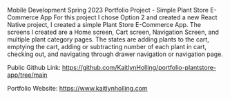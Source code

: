 Mobile Development Spring 2023 Portfolio Project - Simple Plant Store E-Commerce App
For this project I chose Option 2 and created a new React Native project, 
I created a simple Plant Store E-Commerce App. The screens I created are a Home screen, Cart screen, Navigation Screen,
and multiple plant category pages. The states are adding plants to the cart, emptying the cart, adding or subtracting
number of each plant in cart, checking out, and navigating through drawer navigation or navigation page.

Public Github Link: https://github.com/KaitlynHolling/portfolio-plantstore-app/tree/main

Portfolio Website: https://www.kaitlynholling.com


